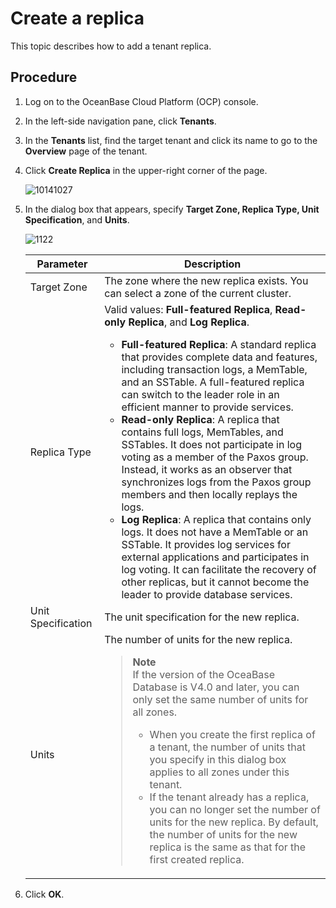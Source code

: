 # Create a replica

This topic describes how to add a tenant replica.

## Procedure

1. Log on to the OceanBase Cloud Platform (OCP) console.

2. In the left-side navigation pane, click **Tenants**.

3. In the **Tenants** list, find the target tenant and click its name to go to the **Overview** page of the tenant.

4. Click **Create Replica** in the upper-right corner of the page.

   ![10141027](https://obbusiness-private.oss-cn-shanghai.aliyuncs.com/doc/img/ocp/%E6%96%B0%E5%BB%BA%E5%89%AF%E6%9C%AC.png)

5. In the dialog box that appears, specify **Target Zone, Replica Type, Unit Specification**, and **Units**.

   ![1122](https://obbusiness-private.oss-cn-shanghai.aliyuncs.com/doc/img/ocp/%E6%96%B0%E5%BB%BA%E5%89%AF%E6%9C%AC1.png)

   | Parameter | Description |
   |---------|------|
   | Target Zone | The zone where the new replica exists. You can select a zone of the current cluster.  |
   | Replica Type | Valid values: **Full-featured Replica**, **Read-only Replica**, and **Log Replica**. <ul><li> **Full-featured Replica**: A standard replica that provides complete data and features, including transaction logs, a MemTable, and an SSTable. A full-featured replica can switch to the leader role in an efficient manner to provide services.    </li><li>**Read-only Replica**: A replica that contains full logs, MemTables, and SSTables. It does not participate in log voting as a member of the Paxos group. Instead, it works as an observer that synchronizes logs from the Paxos group members and then locally replays the logs.    </li><li> **Log Replica**: A replica that contains only logs. It does not have a MemTable or an SSTable. It provides log services for external applications and participates in log voting. It can facilitate the recovery of other replicas, but it cannot become the leader to provide database services.  </li></ul> |
   | Unit Specification | The unit specification for the new replica.  |
   | Units | The number of units for the new replica. <blockquote>**Note**</br>If the version of the OceaBase Database is V4.0 and later, you can only set the same number of units for all zones. <ul><li>When you create the first replica of a tenant, the number of units that you specify in this dialog box applies to all zones under this tenant. </li><li>If the tenant already has a replica, you can no longer set the number of units for the new replica. By default, the number of units for the new replica is the same as that for the first created replica. </blockquote> |

6. Click **OK**.
